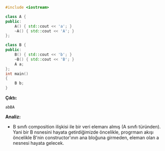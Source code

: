 ```CPP
#include <iostream>

class A {
public:
	A() { std::cout << 'a'; }
	~A() { std::cout << 'A'; }
};

class B {
public:
	B() { std::cout << 'b'; }
	~B() { std::cout << 'B'; }
	A a;
};
int main()
{
	B b;
}
```
**Çıktı:**
```
abBA
```
**Analiz:**
- B sınıfı composition ilişkisi ile bir veri elemanı almış (A sınıfı türünden). Yani bir B nsnesini hayata getirdiğimizde öncelikle, progrmaın akışı öncelikle B'nin constructor'ının ana bloğuna girmeden, eleman olan a nesnesi hayata gelecek.


